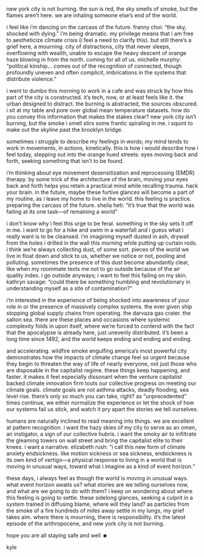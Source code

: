 
new york city is not burning. the sun is red, the sky smells of smoke, but the flames aren&rsquo;t here. we are inhaling someone else&rsquo;s end of the world.


i feel like i&rsquo;m dancing on the carcass of the future. franny choi: &ldquo;the sky, shocked with dying.&rdquo; i&rsquo;m being dramatic. my privilege means that i am free to aestheticize climate crisis (i feel a need to clarify this). but still there&rsquo;s a grief here, a mourning. city of distractions, city that never sleeps, overflowing with wealth, unable to escape the heavy descent of orange haze blowing in from the north. coming for all of us. michelle murphy: &ldquo;political kinship&hellip; comes out of the recognition of connected, though profoundly uneven and often complicit, imbrications in the systems that distribute violence.&rdquo;


i went to dumbo this morning to work in a cafe and was struck by how this part of the city is constructed. it&rsquo;s tech, now, or at least feels like it. the urban designed to distract. the burning is abstracted, the sources obscured. i sit at my table and pore over global mean temperature datasets. how do you convey this information that makes the stakes clear? new york city isn&rsquo;t burning, but the smoke i smell stirs some frantic spiraling in me. i squint to make out the skyline past the brooklyn bridge.


sometimes i struggle to describe my feelings in words; my mind tends to work in movements, in actions, kinetically. this is how i would describe how i feel today, stepping out into the orange hued streets: eyes moving back and forth, seeking something that isn&rsquo;t to be found.


i&rsquo;m thinking about eye movement desensitization and reprocessing (EMDR) therapy. by some trick of the architecture of the brain, moving your eyes back and forth helps you retain a practical mind while recalling trauma. hack your brain. in the future, maybe these furtive glances will become a part of my routine, as i leave my home to live in the world. this feeling is practice. preparing the carcass of the future. sheila heti: &ldquo;it&rsquo;s true that the world was failing at its one task&mdash;of remaining a world&rdquo;


i don&rsquo;t know why i feel this urge to be feral. something in the sky sets it off in me. i want to go for a hike and swim in a waterfall and i guess what i really want is to be cleansed. i&rsquo;m imagining myself dusted in ash, drywall from the holes i drilled in the wall this morning while putting up curtain rods. i think we&rsquo;re always collecting dust, of some sort. pieces of the world we live in float down and stick to us, whether we notice or not, pooling and polluting. sometimes the presence of this dust become abundantly clear, like when my roommate texts me not to go outside because of the air quality index. i go outside anyways; i want to feel this failing on my skin. kathryn savage: &ldquo;could there be something humbling and revolutionary in understanding myself as a site of contamination?&rdquo;


i&rsquo;m interested in the experience of being shocked into awareness of your role in or the presence of massively complex systems. the ever given ship stopping global supply chains from operating. the darvaza gas crater. the salton sea. there are these places and occasions where systemic complexity folds in upon itself, where we&rsquo;re forced to contend with the fact that the apocalypse is already here, just unevenly distributed. it&rsquo;s been a long time since 1492, and the world keeps ending and ending and ending.


and accelerating. wildfire smoke engulfing america&rsquo;s most powerful city demonstrates how the impacts of climate change feel so urgent because they begin to threaten the way of life of nearly everyone, not just those who are disposable in the capitalist regime. these things keep happening, and faster. it makes it feel especially dissonant when the venture capitalist backed climate innovation firm touts our collective progress on meeting our climate goals. climate goals are not asthma attacks, deadly flooding, sea level rise. there&rsquo;s only so much you can take, right? as &ldquo;unprecedented&rdquo; times continue, we either normalize the experience or let the shock of how our systems fail us stick, and watch it pry apart the stories we tell ourselves.


humans are naturally inclined to read meaning into things. we are excellent at pattern recognition. i want the hazy skies of my city to serve as an omen, an instigator, a sign of our collective hubris. i want the smoky air to infiltrate the gleaming towers on wall street and bring the capitalist elite to their knees. i want a narrative. elizabeth rush: &ldquo;i call this new form of climate anxiety endsickness. like motion sickness or sea sickness, endsickness is its own kind of vertigo&mdash;a physical response to living in a world that is moving in unusual ways, toward what i imagine as a kind of event horizon.&ldquo;


these days, i always feel as though the world is moving in unusual ways. what event horizon awaits us? what stories are we telling ourselves now, and what are we going to do with them? i keep on wondering about where this feeling is going to settle. these sidelong glances, seeking a culprit in a system trained in diffusing blame, where will they land? as particles from the smoke of a fire hundreds of miles away settle in my lungs, my grief takes aim. where there is mourning, there is responsibility. it&rsquo;s the latest episode of the anthropocene, and new york city is not burning.



hope you are all staying safe and well ☻&nbsp;

kyle


